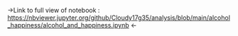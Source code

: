 →Link to full view of notebook : https://nbviewer.jupyter.org/github/Cloudy17g35/analysis/blob/main/alcohol_happiness/alcohol_and_happiness.ipynb ←
